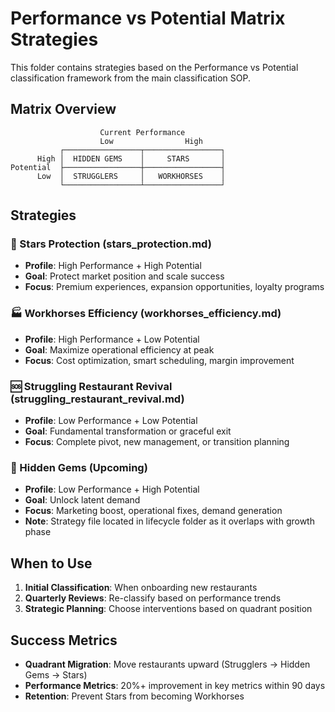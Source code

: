 # Performance vs Potential Matrix Strategies

This folder contains strategies based on the Performance vs Potential classification framework from the main classification SOP.

## Matrix Overview

```
                    Current Performance
                    Low                High
           ┌─────────────────┬─────────────────┐
      High │  HIDDEN GEMS    │     STARS       │
Potential  ├─────────────────┼─────────────────┤
      Low  │  STRUGGLERS     │   WORKHORSES    │
           └─────────────────┴─────────────────┘
```

## Strategies

### 🌟 Stars Protection (stars_protection.md)
- **Profile**: High Performance + High Potential
- **Goal**: Protect market position and scale success
- **Focus**: Premium experiences, expansion opportunities, loyalty programs

### 🏭 Workhorses Efficiency (workhorses_efficiency.md)  
- **Profile**: High Performance + Low Potential
- **Goal**: Maximize operational efficiency at peak
- **Focus**: Cost optimization, smart scheduling, margin improvement

### 🆘 Struggling Restaurant Revival (struggling_restaurant_revival.md)
- **Profile**: Low Performance + Low Potential
- **Goal**: Fundamental transformation or graceful exit
- **Focus**: Complete pivot, new management, or transition planning

### 💎 Hidden Gems (Upcoming)
- **Profile**: Low Performance + High Potential
- **Goal**: Unlock latent demand
- **Focus**: Marketing boost, operational fixes, demand generation
- **Note**: Strategy file located in lifecycle folder as it overlaps with growth phase

## When to Use

1. **Initial Classification**: When onboarding new restaurants
2. **Quarterly Reviews**: Re-classify based on performance trends
3. **Strategic Planning**: Choose interventions based on quadrant position

## Success Metrics

- **Quadrant Migration**: Move restaurants upward (Strugglers → Hidden Gems → Stars)
- **Performance Metrics**: 20%+ improvement in key metrics within 90 days
- **Retention**: Prevent Stars from becoming Workhorses